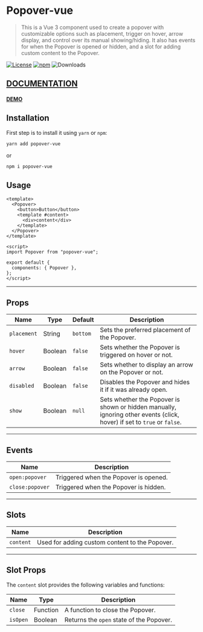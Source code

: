 # Popover-vue

> This is a Vue 3 component used to create a popover with customizable options such as placement, trigger on hover, arrow display, and control over its manual showing/hiding. It also has events for when the Popover is opened or hidden, and a slot for adding custom content to the Popover.

[![License](https://img.shields.io/npm/l/popover-vue)](https://github.com/rameshjs/popover-vue/blob/main/LICENCE)
[![npm](https://img.shields.io/npm/v/popover-vue)](https://www.npmjs.com/package/popover-vue)
![Downloads](https://img.shields.io/npm/dt/popover-vue)

## [DOCUMENTATION](https://rameshjs.github.io/popover-vue/)

#### [DEMO](https://stackblitz.com/edit/popover-vue?file=src%2FApp.vue)

## Installation

First step is to install it using `yarn` or `npm`:

```bash
yarn add popover-vue
```

or

```bash
npm i popover-vue
```

## Usage

```vue
<template>
  <Popover>
    <button>Button</button>
    <template #content>
      <div>content</div>
    </template>
  </Popover>
</template>

<script>
import Popover from "popover-vue";

export default {
  components: { Popover },
};
</script>
```

---

## Props

| Name        | Type    | Default  | Description                                                                                                             |
| ----------- | ------- | -------- | ----------------------------------------------------------------------------------------------------------------------- |
| `placement` | String  | `bottom` | Sets the preferred placement of the Popover.                                                                            |
| `hover`     | Boolean | `false`  | Sets whether the Popover is triggered on hover or not.                                                                  |
| `arrow`     | Boolean | `false`  | Sets whether to display an arrow on the Popover or not.                                                                 |
| `disabled`  | Boolean | `false`  | Disables the Popover and hides it if it was already open.                                                               |
| `show`      | Boolean | `null`   | Sets whether the Popover is shown or hidden manually, ignoring other events (click, hover) if set to `true` or `false`. |

---

## Events

| Name            | Description                           |
| --------------- | ------------------------------------- |
| `open:popover`  | Triggered when the Popover is opened. |
| `close:popover` | Triggered when the Popover is hidden. |

---

## Slots

| Name      | Description                                    |
| --------- | ---------------------------------------------- |
| `content` | Used for adding custom content to the Popover. |

---

## Slot Props

The `content` slot provides the following variables and functions:

| Name     | Type     | Description                              |
| -------- | -------- | ---------------------------------------- |
| `close`  | Function | A function to close the Popover.         |
| `isOpen` | Boolean  | Returns the `open` state of the Popover. |
